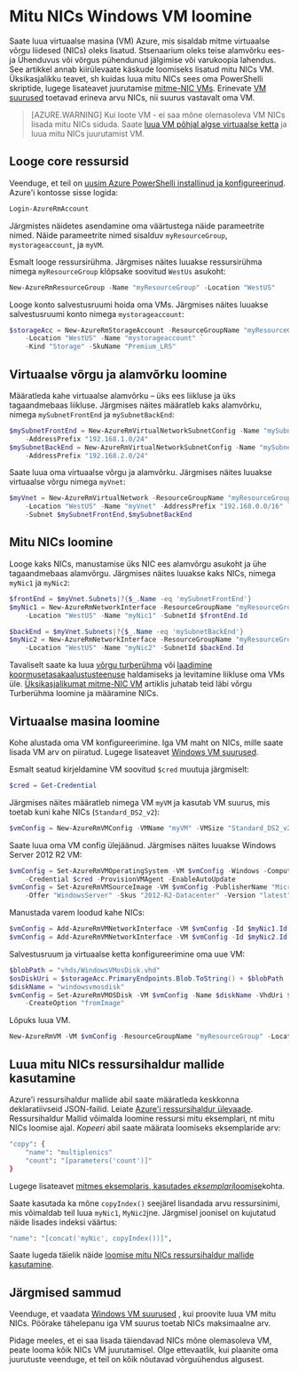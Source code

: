 <properties
   pageTitle="Luua mitu NICs Windows VM | Microsoft Azure'i"
   description="Siit saate teada, kuidas luua Windows VM Azure'i PowerShelli või ressursihaldur mallide kasutamine manustatud mitu NICs."
   services="virtual-machines-windows"
   documentationCenter=""
   authors="iainfoulds"
   manager="timlt"
   editor=""/>

<tags
   ms.service="virtual-machines-windows"
   ms.devlang="na"
   ms.topic="article"
   ms.tgt_pltfrm="vm-windows"
   ms.workload="infrastructure"
   ms.date="10/27/2016"
   ms.author="iainfou"/>

# <a name="creating-a-windows-vm-with-multiple-nics"></a>Mitu NICs Windows VM loomine
Saate luua virtuaalse masina (VM) Azure, mis sisaldab mitme virtuaalse võrgu liidesed (NICs) oleks lisatud. Stsenaarium oleks teise alamvõrku ees- ja Ühenduvus või võrgus pühendunud jälgimise või varukoopia lahendus. See artikkel annab kiirülevaate käskude loomiseks lisatud mitu NICs VM. Üksikasjalikku teavet, sh kuidas luua mitu NICs sees oma PowerShelli skriptide, lugege lisateavet juurutamise [mitme-NIC VMs](../virtual-network/virtual-network-deploy-multinic-arm-ps.md). Erinevate [VM suurused](virtual-machines-windows-sizes.md) toetavad erineva arvu NICs, nii suurus vastavalt oma VM.

>[AZURE.WARNING] Kui loote VM - ei saa mõne olemasoleva VM NICs lisada mitu NICs siduda. Saate [luua VM põhjal algse virtuaalse ketta](virtual-machines-windows-vhd-copy.md) ja luua mitu NICs juurutamist VM.

## <a name="create-core-resources"></a>Looge core ressursid
Veenduge, et teil on [uusim Azure PowerShelli installinud ja konfigureerinud](../powershell-install-configure.md). Azure'i kontosse sisse logida:

```powershell
Login-AzureRmAccount
```

Järgmistes näidetes asendamine oma väärtustega näide parameetrite nimed. Näide parameetrite nimed sisalduv `myResourceGroup`, `mystorageaccount`, ja `myVM`.

Esmalt looge ressursirühma. Järgmises näites luuakse ressursirühma nimega `myResourceGroup` klõpsake soovitud `WestUs` asukoht:

```powershell
New-AzureRmResourceGroup -Name "myResourceGroup" -Location "WestUS"
```

Looge konto salvestusruumi hoida oma VMs. Järgmises näites luuakse salvestusruumi konto nimega `mystorageaccount`:

```powershell
$storageAcc = New-AzureRmStorageAccount -ResourceGroupName "myResourceGroup" `
    -Location "WestUS" -Name "mystorageaccount" `
    -Kind "Storage" -SkuName "Premium_LRS" 
```

## <a name="create-virtual-network-and-subnets"></a>Virtuaalse võrgu ja alamvõrku loomine
Määratleda kahe virtuaalse alamvõrku – üks ees liikluse ja üks tagaandmebaas liikluse. Järgmises näites määratleb kaks alamvõrku, nimega `mySubnetFrontEnd` ja `mySubnetBackEnd`:

```powershell
$mySubnetFrontEnd = New-AzureRmVirtualNetworkSubnetConfig -Name "mySubnetFrontEnd" `
    -AddressPrefix "192.168.1.0/24"
$mySubnetBackEnd = New-AzureRmVirtualNetworkSubnetConfig -Name "mySubnetBackEnd" `
    -AddressPrefix "192.168.2.0/24"
```

Saate luua oma virtuaalse võrgu ja alamvõrku. Järgmises näites luuakse virtuaalse võrgu nimega `myVnet`:

```powershell
$myVnet = New-AzureRmVirtualNetwork -ResourceGroupName "myResourceGroup" `
    -Location "WestUS" -Name "myVnet" -AddressPrefix "192.168.0.0/16" `
    -Subnet $mySubnetFrontEnd,$mySubnetBackEnd
```


## <a name="create-multiple-nics"></a>Mitu NICs loomine
Looge kaks NICs, manustamise üks NIC ees alamvõrgu asukoht ja ühe tagaandmebaas alamvõrgu. Järgmises näites luuakse kaks NICs, nimega `myNic1` ja `myNic2`:

```powershell
$frontEnd = $myVnet.Subnets|?{$_.Name -eq 'mySubnetFrontEnd'}
$myNic1 = New-AzureRmNetworkInterface -ResourceGroupName "myResourceGroup" `
    -Location "WestUS" -Name "myNic1" -SubnetId $frontEnd.Id

$backEnd = $myVnet.Subnets|?{$_.Name -eq 'mySubnetBackEnd'}
$myNic2 = New-AzureRmNetworkInterface -ResourceGroupName "myResourceGroup" `
    -Location "WestUS" -Name "myNic2" -SubnetId $backEnd.Id
```

Tavaliselt saate ka luua [võrgu turberühma](../virtual-network/virtual-networks-nsg.md) või [laadimine koormusetasakaalustusteenuse](../load-balancer/load-balancer-overview.md) haldamiseks ja levitamine liikluse oma VMs üle. [Üksikasjalikumat mitme-NIC VM](../virtual-network/virtual-network-deploy-multinic-arm-ps.md) artiklis juhatab teid läbi võrgu Turberühma loomine ja määramine NICs.


## <a name="create-the-virtual-machine"></a>Virtuaalse masina loomine
Kohe alustada oma VM konfigureerimine. Iga VM maht on NICs, mille saate lisada VM arv on piiratud. Lugege lisateavet [Windows VM suurused](virtual-machines-windows-sizes.md). 

Esmalt seatud kirjeldamine VM soovitud `$cred` muutuja järgmiselt:

```powershell
$cred = Get-Credential
```

Järgmises näites määratleb nimega VM `myVM` ja kasutab VM suurus, mis toetab kuni kahe NICs (`Standard_DS2_v2`):

```powershell
$vmConfig = New-AzureRmVMConfig -VMName "myVM" -VMSize "Standard_DS2_v2"
```

Saate luua oma VM config ülejäänud. Järgmises näites luuakse Windows Server 2012 R2 VM:

```powershell
$vmConfig = Set-AzureRmVMOperatingSystem -VM $vmConfig -Windows -ComputerName Te"MyVM" `
    -Credential $cred -ProvisionVMAgent -EnableAutoUpdate
$vmConfig = Set-AzureRmVMSourceImage -VM $vmConfig -PublisherName "MicrosoftWindowsServer" `
    -Offer "WindowsServer" -Skus "2012-R2-Datacenter" -Version "latest"
```

Manustada varem loodud kahe NICs:

```powershell
$vmConfig = Add-AzureRmVMNetworkInterface -VM $vmConfig -Id $myNic1.Id -Primary
$vmConfig = Add-AzureRmVMNetworkInterface -VM $vmConfig -Id $myNic2.Id
```

Salvestusruum ja virtuaalse ketta konfigureerimine oma uue VM:

```powershell
$blobPath = "vhds/WindowsVMosDisk.vhd"
$osDiskUri = $storageAcc.PrimaryEndpoints.Blob.ToString() + $blobPath
$diskName = "windowsvmosdisk"
$vmConfig = Set-AzureRmVMOSDisk -VM $vmConfig -Name $diskName -VhdUri $osDiskUri `
    -CreateOption "fromImage"
```

Lõpuks luua VM.

```powershell
New-AzureRmVM -VM $vmConfig -ResourceGroupName "myResourceGroup" -Location "WestUS"
```

## <a name="creating-multiple-nics-using-resource-manager-templates"></a>Luua mitu NICs ressursihaldur mallide kasutamine
Azure'i ressursihaldur mallide abil saate määratleda keskkonna deklaratiivseid JSON-failid. Leiate [Azure'i ressursihaldur ülevaade](../azure-resource-manager/resource-group-overview.md). Ressursihaldur Mallid võimalda loomine ressursi mitu eksemplari, nt mitu NICs loomise ajal. *Kopeeri* abil saate määrata loomiseks eksemplaride arv:

```bash
"copy": {
    "name": "multiplenics"
    "count": "[parameters('count')]"
}
```

Lugege lisateavet [mitmes eksemplaris, kasutades *eksemplari*loomise](../resource-group-create-multiple.md)kohta. 

Saate kasutada ka mõne `copyIndex()` seejärel lisandada arvu ressursinimi, mis võimaldab teil luua `myNic1`, `MyNic2`jne. Järgmisel joonisel on kujutatud näide lisades indeksi väärtus:

```bash
"name": "[concat('myNic', copyIndex())]", 
```

Saate lugeda täielik näide [loomise mitu NICs ressursihaldur mallide kasutamine](../virtual-network/virtual-network-deploy-multinic-arm-template.md).

## <a name="next-steps"></a>Järgmised sammud
Veenduge, et vaadata [Windows VM suurused](virtual-machines-windows-sizes.md) , kui proovite luua VM mitu NICs. Pöörake tähelepanu iga VM suurus toetab NICs maksimaalne arv. 

Pidage meeles, et ei saa lisada täiendavad NICs mõne olemasoleva VM, peate looma kõik NICs VM juurutamisel. Olge ettevaatlik, kui plaanite oma juurutuste veenduge, et teil on kõik nõutavad võrguühendus algusest.